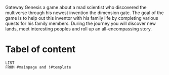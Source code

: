 Gateway Genesis a game about a mad scientist who discovered the multiverse through his newest invention the dimension gate. The goal of the game is to help out this inventor with his family life by completing various quests for his family members. During the journey you will discover new lands, meet interesting peoples and roll up an all-encompassing story.

# Tabel of content
``` dataview
LIST
FROM #mainpage and !#template
```
